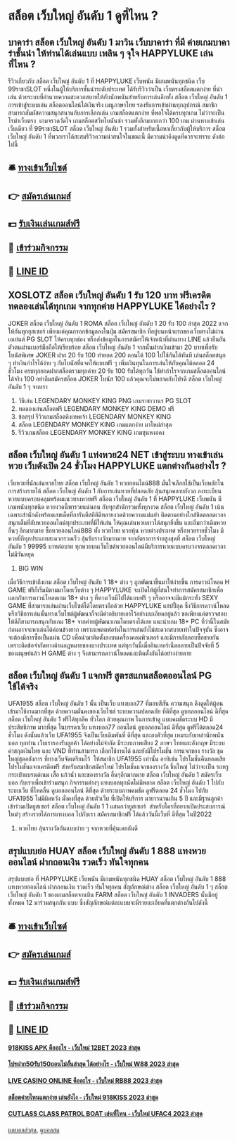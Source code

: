 # สล็อต เว็บใหญ่ อันดับ 1 ดูที่ไหน ?
## บาคาร่า สล็อต เว็บใหญ่ อันดับ 1 มาวิน เว็บบาคาร่า ที่มี ค่ายเกมบาคาร่าชั้นนำ ให้ท่านได้เล่นแบบ เพลิน ๆ จุใจ HAPPYLUKE เล่นที่ไหน ?
รีวิวเกี่ยวกับ สล็อต เว็บใหญ่ อันดับ 1 ที่ HAPPYLUKE เว็บพนัน มีเกมพนันทุกชนิด เว็บ 99ราชาSLOT หนึ่งในผู้ให้บริการชั้นนำระดับประเทศ ได้รับรีวิวว่าเป็น เว็บตรงสล็อตแตกง่าย ที่น่าเล่น ด้วยระบบที่อำนวยความสะดวกสบายให้กับนักพนันสำหรับการเล่นอีกทั้ง สล็อต เว็บใหญ่ อันดับ 1 การเข้าสู่ระบบเล่น สล็อตออนไลน์ได้เงินจริง เมนูภาษาไทย รองรับการเข้าผ่านทุกอุปกรณ์ สมาชิกสามารถสัมผัสความสนุกสนานกับการเลือกเล่น เกมสล็อตแตกง่าย ที่พอใจได้ครบทุกเกม ไม่ว่าจะเป็น โรม่าเว็บตรง  เกมจรวดวัดใจ เกมสล็อตสวีทโบนันซ่า รวมทั้งอีกมากกกว่า 100 เกม ผ่านทางเข้าเล่นเว็บเดียว ที่ 99ราชาSLOT สล็อต เว็บใหญ่ อันดับ 1 รวมทั้งสำหรับเนื้อหาเกี่ยวกับผู้ให้บริการ สล็อต เว็บใหญ่ อันดับ 1 ที่พวกเราได้สะสมรีวิวความน่าสนใจในขณะนี้ มีความน่าดึงดูดที่ควรจะทราบ ดังต่อไปนี้

## 🛎 [ทางเข้าเว็บไซต์](https://bit.ly/3SdLNi2)
## 👉 [สมัครเล่นเกมส์](https://bit.ly/3SdLNi2)
## 💵 [รับเงินเล่นเกมส์ฟรี](https://bit.ly/3dyRKHj)
## 👑 [เข้าร่วมกิจกรรม](https://bit.ly/3dyRKHj)
## 📱 [LINE ID](https://bit.ly/3dyRKHj)

## XOSLOTZ สล็อต เว็บใหญ่ อันดับ 1 รับ 120 บาท ฟรีเครดิต ทดลองเล่นได้ทุกเกม จากทุกค่าย HAPPYLUKE ได้อย่างไร ?
JOKER สล็อต เว็บใหญ่ อันดับ 1 ROMA สล็อต เว็บใหญ่ อันดับ 1 20 รับ 100 ล่าสุด 2022 แจกให้กันทุกยุสเซอร์ เพียงแค่คุณกรอกข้อมูลลงในปุ่ม สมัครสมาชิก ที่อยู่บนหน้าแรกของเว็บตรงไม่ผ่านเอเย่นต์ PG SLOT ให้ครบทุกช่อง หรือส่งข้อมูลในการสมัครให้เจ้าหน้าที่ผ่านทาง LINE แล้วยืนยันตัวตนผ่านเบอร์มือถือให้เรียบร้อย สล็อต เว็บใหญ่ อันดับ 1 จากนั้นฝากเงินเข้ามา 20 บาทเพื่อรับโบนัสพิเศษ JOKER ฝาก 20 รับ 100 ทำยอด 200 ถอนได้ 100 ไปใช้กันได้ทันที เล่นสล็อตสนุก ๆ ทำเงินกำไรได้ง่าย ๆ กับโบนัสที่แจกให้แบบฟรี ๆ เพิ่มเงินทุนในการเล่นให้กับคุณได้ตลอด 24 ชั่วโมง ครบทุกยอดฝากสล็อตรวมทุกค่าย 20 รับ 100 รับได้ทุกวัน ใช้ทำกำไรจากเกมสล็อตออนไลน์ได้จริง 100 อย่าลืมสมัครสล็อต JOKER โบนัส 100 แล้วคุณจะไม่พลาดกับโปรดี สล็อต เว็บใหญ่ อันดับ 1 ๆ จากเรา
1. วิธีเล่น LEGENDARY MONKEY KING PNG เกมราชาวานร PG SLOT
2. ทดลองเล่นสล็อตฟรี LEGENDARY MONKEY KING DEMO ฟรี
3. ข้อสรุป รีวิวเกมสล็อตลิงเทพเจ้า LEGENDARY MONKEY KING
4. สล็อต LEGENDARY MONKEY KING เกมแตกง่าย มาใหม่ล่าสุด
5. รีวิวเกมสล็อต LEGENDARY MONKEY KING เกมซุนหงอคง

## สล็อต เว็บใหญ่ อันดับ 1 แท่งหวย24 NET เข้าสู่ระบบ ทางเข้าเล่นหวย เว็บดังเปิด 24 ชั่วโมง HAPPYLUKE แตกต่างกันอย่างไร ?
เว็บหวยที่นักเล่นหวยไทย สล็อต เว็บใหญ่ อันดับ 1 หวยออนไลน์888 มั่นใจเลือกใช้เป็นเว็บหลักในการสร้างรายได้ สล็อต เว็บใหญ่ อันดับ 1 กับการเล่นหวยที่ปลอดภัย ลุ้นสนุกคลายกังวล ลงทะเบียนหวยแบบครอบคลุมพร้อมแนวทางหวยฟรี สล็อต เว็บใหญ่ อันดับ 1 ที่ HAPPYLUKE เว็บพนัน มีเกมพนันทุกชนิด หวยงวดนี้พารวยแน่นอน กับทุกสำนักรวมทั้งทุกงวด สล็อต เว็บใหญ่ อันดับ 1 เน้นเฉพาะสำนักดังพร้อมเลขเด็ดที่การันตีสถิติดีหลายงวดด้วยความแม่นยำ ติดตามอย่างใกล้ชิดตลอดเวลา สนุกเต็มที่กับหวยออนไลน์ทุกประเภทที่มีให้เล่น ให้คุณเล่นหวยลาวได้สนุกยิ่งขึ้น และอิ่มกว่าเดิมหวยอื่นๆ อีกมากมาย ซื้อหวยออนไลน์888 ทั้ง หวยไทย หวยหุ้น หวยต่างประเทศ หรือหวยรายชั่วโมง มีหวยยี่กีทุกประเภทสะดวกรวดเร็ว ลุ้นรับรางวัลมากมาย จากอัตราการจ่ายสูงสุดที่ สล็อต เว็บใหญ่ อันดับ 1 99995 บาทต่อบาท ทุกหวยบนเว็บไซต์หวยออนไลน์มีบริการหวยแบบครบวงจรตลอดเวลาไม่มีวันหยุด
1. BIG WIN

เมื่อวิธีการเข้าถึงเกม สล็อต เว็บใหญ่ อันดับ 1 18+ ต่าง ๆ ถูกพัฒนาขึ้นมาให้ง่ายขึ้น การดาวน์โหลด H GAME ฟรีก็เริ่มมีตามมาโดยเว็บต่าง ๆ HAPPYLUKE จะเปิดให้ผู้ที่สนใจทำการสมัครสมาชิกเพื่อแลกกับการดาวน์โหลดเกม 18+ ต่าง ๆ ที่ทางเว็บมีไปได้แบบฟรี ๆ หรืออาจจะมีแม้กระทั่ง SEXY GAME ที่สามารถเล่นผ่านเว็บไซต์ได้โดยตรงอีกด้วย HAPPYLUKE แฮปปี้ลุค ซึ่งวิธีการดาวน์โหลดหรือวิธีการเล่นนั้นทางเว็บไซต์ผู้พัฒนาก็จะมีคำอธิบายเอาไว้อย่างละเอียดอยู่แล้ว ขอเพียงแค่ตรวจสอบให้ดีก็สามารถสนุกกับเกม 18+ จากค่ายผู้พัฒนาเกมโดยตรงได้เลย
แนะนำเกม 18+ PC ที่ว่านี้ในสมัยก่อนอาจจะหาเล่นได้ค่อนข้างยาก เพราะแพลตฟอร์มในการเล่นยังไม่สะดวกสบายเท่าในปัจจุบัน ซึ่งอาจจะต้องมีการซื้อเป็นแผ่น CD เพื่อนำมาติดตั้งลงบนเครื่องคอมพิวเตอร์ และมีการลักลอบซื้อขายกันเพราะติดข้อจำกัดทางด้านกฎหมายของบางประเทศ แต่ทุกวันนี้เมื่ออินเทอร์เน็ตกลายเป็นปัจจัยที่ 5 ของมนุษย์แล้ว H GAME ต่าง ๆ จึงสามารถดาวน์โหลดและติดตั้งกันได้อย่างง่ายดาย

## สล็อต เว็บใหญ่ อันดับ 1 แจกฟรี สูตรสแกนสล็อตออนไลน์ PG ใช้ได้จริง
UFA1955 สล็อต เว็บใหญ่ อันดับ 1 นั้น เป็นเว็บ แทงบอล77 ที่มอบสีสัน ความสนุก ดึงดูดให้ผู้คน เข้ามาใช้งานมากที่สุด ด้วยความมั่นคงของเว็บไซต์ ระบบความปลอดภัย ที่ดีที่สุด ดูบอลออนไลน์ ดีที่สุด สล็อต เว็บใหญ่ อันดับ 1 ฟรีได้ทุกลีค ทั่วโลก ด้วยคุณภาพ ในการเข้าดู แบบคมชัดระบบ HD มีประสิทธิภาพ มากที่สุด ในบรรดาเว็บ แทงบอล77 ออนไลน์ ดูบอลออนไลน์ ดีที่สุด ดูฟรีได้ตลอด24 ชั่วโมง ดังนั้นแล้วเว็บ UFA1955 จึงเป็นเว็บเดิมพันที่ ดีที่สุด และลงตัวที่สุด เหมาะกับเหล่านักพนันบอล ทุกท่าน เว็บเรารองรับลูกค้า ได้อย่างไม่จำกัด มีระบบภาพเสียง 2 ภาษา ไทยและอังกฤษ มีระบบค่าสกุลเงินไทย และ VND ที่ท่านสามารถ เลือกใช้งานได้ และยังมีโปรโมชั่น การแจกของ รางวัล ชุดใหญ่สุดอลังการ ที่ทางเว็บจัดเตรียมไว้  ให้สมาชิก UFA1955 เท่านั้น อาทิเช่น โปรโมชั่นคืนยอดเสีย โปรโมชั่นแจกเครดิตฟรี สำหรับสมาชิกสมัครใหม่ โปรโมชั่นแจกของรางวัล ชิ้นใหญ่ ไม่ว่าจะเป็น รถหรู กระเป๋าแบรนด์เนม เสื้อ แก้วน้ำ และของรางวัล อื่นๆอีกมากมาย สล็อต เว็บใหญ่ อันดับ 1 สมัครเว็บบอล กับเราเพื่อเข้าร่วมสนุก กิจกรรมต่างๆ แทงบอลทุกนัดไม่มีพลาด สล็อต เว็บใหญ่ อันดับ 1 ไปกับระบบเว็บ ที่ไหลลื่น ดูบอลออนไลน์ ดีที่สุด ด้วยระบบภาพคมชัด ดูฟรีตลอด 24 ชั่วโมง ไปกับ UFA1955 ไม่มีผิดหวัง มั่งคงที่สุด ด้วยตัวเว็บ ที่เปิดให้บริการ มายาวนานเกิน 5 ปี และมีฐานลูกค้า เข้าร่วมเปิดยูสเซอร์ สล็อต เว็บใหญ่ อันดับ 1 1 แสนกว่ายูสเซอร์  สำหรับใครที่อยากเปิดประสบการณ์ใหม่ๆ สร้างรายได้การแทงบอล ไปกับเรา สมัครสมาชิกฟรี ได้แล้ววันนี้เว็บที่ ดีที่สุด ในปี2022
1. หวยไทย ลุ้นรางวัลกันแบบง่าย ๆ จากหวยที่คุ้นเคยกันดี

## สรุปแบบย่อ HUAY สล็อต เว็บใหญ่ อันดับ 1 888 แทงหวยออนไลน์ ฝากถอนเงิน รวดเร็ว ทันใจทุกคน
สรุปแบบย่อ ที่ HAPPYLUKE เว็บพนัน มีเกมพนันทุกชนิด HUAY สล็อต เว็บใหญ่ อันดับ 1 888 แทงหวยออนไลน์ ฝากถอนเงิน รวดเร็ว ทันใจทุกคน สัญลักษณ์ต่าง สล็อต เว็บใหญ่ อันดับ 1 ๆ สล็อต เว็บใหญ่ อันดับ 1 ของเกมสล็อตจานบิน FARM สล็อต เว็บใหญ่ อันดับ 1 INVADERS นั้นมีอยู่ทั้งหมด 12 มาร่วมสนุกกัน แบบ ซึ่งสัญลักษณ์แต่ละแบบจะมีรายละเอียดที่แตกต่างกันไปดังนี้

## 🛎 [ทางเข้าเว็บไซต์](https://bit.ly/3SdLNi2)
## 👉 [สมัครเล่นเกมส์](https://bit.ly/3SdLNi2)
## 💵 [รับเงินเล่นเกมส์ฟรี](https://bit.ly/3dyRKHj)
## 👑 [เข้าร่วมกิจกรรม](https://bit.ly/3dyRKHj)
## 📱 [LINE ID](https://bit.ly/3dyRKHj)

#### [918KISS APK คืออะไร - เว็บใหม่ 12BET 2023 ล่าสุด](https://atom.io/themes/918kiss%20apk%20คืออะไร%20-%20เว็บใหม่%2012bet%202023%20ล่าสุด)
#### [โปรฝาก50รับ150ถอนไม่อั้นล่าสุด ได้อย่างไร - เว็บใหม่ W88 2023 ล่าสุด](https://atom.io/themes/โปรฝาก50รับ150ถอนไม่อั้นล่าสุด%20ได้อย่างไร%20-%20เว็บใหม่%20w88%202023%20ล่าสุด)
#### [LIVE CASINO ONLINE คืออะไร - เว็บใหม่ RB88 2023 ล่าสุด](https://atom.io/themes/live%20casino%20online%20คืออะไร%20-%20เว็บใหม่%20rb88%202023%20ล่าสุด)
#### [สล็อตค่ายไหนแตกง่าย เล่นยังไง - เว็บใหม่ 918KISS 2023 ล่าสุด](https://atom.io/themes/สล็อตค่ายไหนแตกง่าย%20เล่นยังไง%20-%20เว็บใหม่%20918kiss%202023%20ล่าสุด)
#### [CUTLASS CLASS PATROL BOAT เล่นที่ไหน - เว็บใหม่ UFAC4 2023 ล่าสุด](https://atom.io/themes/cutlass%20class%20patrol%20boat%20เล่นที่ไหน%20-%20เว็บใหม่%20ufac4%202023%20ล่าสุด)

[ผลบอลล่าสุด](https://siamsport.tv "ผลบอลล่าสุด"), [ดูบอลสด](https://siamsport.tv/ดูบอลสด "ดูบอลสด")